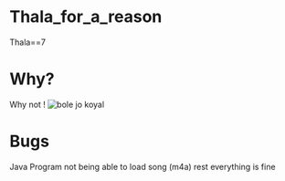 # Thala_for_a_reason
Thala==7
# Why?
Why not !
![bole jo koyal](https://github.com/Chiragbachani1608/Thala_for_a_reason/assets/107796393/09b5ece4-3281-40d2-84f1-a0e5e8235aa7)


# Bugs 
Java Program not being able to load song (m4a) rest everything is fine
